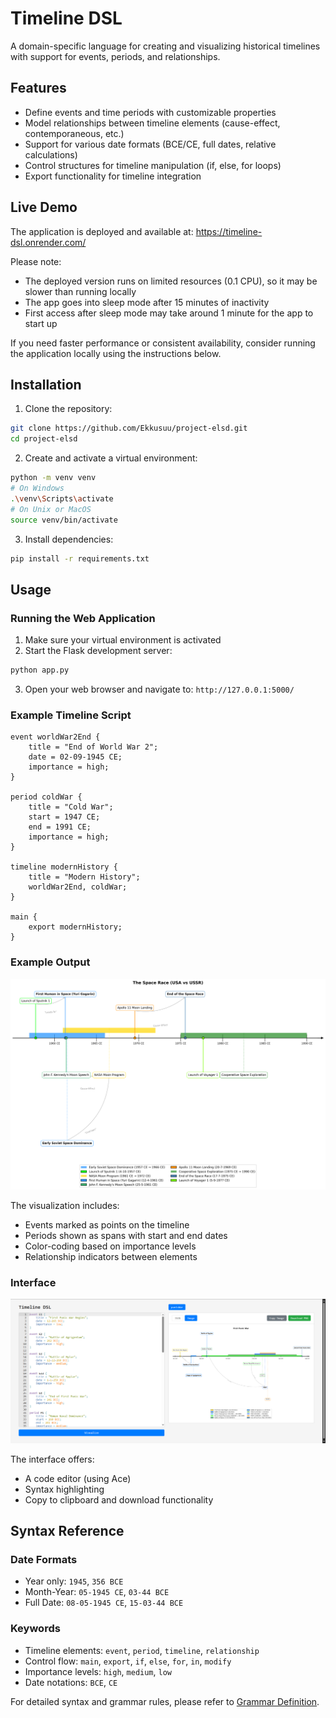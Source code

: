 # Timeline DSL

A domain-specific language for creating and visualizing historical timelines with support for events, periods, and relationships.

## Features

- Define events and time periods with customizable properties
- Model relationships between timeline elements (cause-effect, contemporaneous, etc.)
- Support for various date formats (BCE/CE, full dates, relative calculations)
- Control structures for timeline manipulation (if, else, for loops)
- Export functionality for timeline integration

## Live Demo

The application is deployed and available at: https://timeline-dsl.onrender.com/

Please note:
- The deployed version runs on limited resources (0.1 CPU), so it may be slower than running locally
- The app goes into sleep mode after 15 minutes of inactivity
- First access after sleep mode may take around 1 minute for the app to start up

If you need faster performance or consistent availability, consider running the application locally using the instructions below.

## Installation

1. Clone the repository:
```bash
git clone https://github.com/Ekkusuu/project-elsd.git
cd project-elsd
```

2. Create and activate a virtual environment:
```bash
python -m venv venv
# On Windows
.\venv\Scripts\activate
# On Unix or MacOS
source venv/bin/activate
```

3. Install dependencies:
```bash
pip install -r requirements.txt
```

## Usage

### Running the Web Application

1. Make sure your virtual environment is activated
2. Start the Flask development server:
```bash
python app.py
```
3. Open your web browser and navigate to: `http://127.0.0.1:5000/`

### Example Timeline Script

```dsl
event worldWar2End {
    title = "End of World War 2";
    date = 02-09-1945 CE;
    importance = high;
}

period coldWar {
    title = "Cold War";
    start = 1947 CE;
    end = 1991 CE;
    importance = high;
}

timeline modernHistory {
    title = "Modern History";
    worldWar2End, coldWar;
}

main {
    export modernHistory;
}
```

### Example Output

![Timeline Visualization](./output/spaceRace.png)

The visualization includes:
- Events marked as points on the timeline
- Periods shown as spans with start and end dates
- Color-coding based on importance levels
- Relationship indicators between elements

### Interface
![Web Interface](./output/interface.png)

The interface offers:
- A code editor (using Ace)
- Syntax highlighting
- Copy to clipboard and download functionality 

## Syntax Reference

### Date Formats
- Year only: `1945`, `356 BCE`
- Month-Year: `05-1945 CE`, `03-44 BCE`
- Full Date: `08-05-1945 CE`, `15-03-44 BCE`

### Keywords
- Timeline elements: `event`, `period`, `timeline`, `relationship`
- Control flow: `main`, `export`, `if`, `else`, `for`, `in`, `modify`
- Importance levels: `high`, `medium`, `low`
- Date notations: `BCE`, `CE`

For detailed syntax and grammar rules, please refer to [Grammar Definition](./src/TimelineParser.g4).
